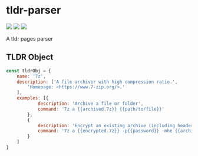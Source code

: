 # tldr-parser
![](https://img.shields.io/travis/com/bestony/tldr-parser.svg?style=popout-square) ![](https://img.shields.io/appveyor/ci/bestony/tldr-parser.svg?style=popout-square) ![](https://img.shields.io/circleci/project/github/bestony/tldr-parser.svg?style=popout-square)

A tldr pages parser


## TLDR Object

```javascript
const tldrObj = {
    name: '7z',
    description: ['A file archiver with high compression ratio.',
        'Homepage: <https://www.7-zip.org/>.'
    ],
    examples: [{
            description: 'Archive a file or folder',
            command: '7z a {{archived.7z}} {{path/to/file}}'
        },
        {
            description: 'Encrypt an existing archive (including headers)',
            command: '7z a {{encrypted.7z}} -p{{password}} -mhe {{archived.7z}}'
        }
    ]
}
```
